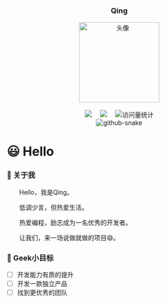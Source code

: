 
<div align="center">

  <h3>Qing</h3>
  <picture>
    <img src="https://cdn.jsdelivr.net/gh/QingYiXiaoYao/QingYiXiaoYao/assets/images/avatar.jpg" height="180" alt="头像" />
  </picture>

  <div>&nbsp;</div>

  <!-- 个人信息 -->
  <div>
    <a href="https://www.laughtale.club/"><img src="https://img.shields.io/badge/Blog-博客-blue" /></a>&emsp;
    <a href="https://laughtale.club"><img src="https://img.shields.io/badge/Website-网站-blue" /></a>&emsp;
    <!-- 访问量统计徽标 -->
    <img src="https://komarev.com/ghpvc/?username=QingYiXiaoYao&label=View&color=41c463" alt="访问量统计" />
  </div>
    <!-- 贪吃蛇贡献图 -->
  <picture>
    <source media="(prefers-color-scheme: dark)" srcset="https://cdn.jsdelivr.net/gh/QingYiXiaoYao/QingYiXiaoYao/profile-snake-contrib/github-contribution-grid-snake-dark.svg" />
    <source media="(prefers-color-scheme: light)" srcset="https://cdn.jsdelivr.net/gh/QingYiXiaoYao/QingYiXiaoYao/profile-snake-contrib/github-contribution-grid-snake.svg" />
    <img alt="github-snake" src="https://cdn.jsdelivr.net/gh/QingYiXiaoYao/QingYiXiaoYao/profile-snake-contrib/github-contribution-grid-snake-dark.svg" />
  </picture>
</div>

# 😃 Hello

### 👊 关于我

<p>&emsp;&emsp;Hello，我是Qing。</p>
<p>&emsp;&emsp;低调少言，但热爱生活。</p>
<p>&emsp;&emsp;热爱编程，励志成为一名优秀的开发者。</p>
<p>&emsp;&emsp;让我们，来一场说做就做的项目😄。</p>

<!-- ### 🌟 最近关心

<p>&emsp;&emsp;探索 AI 的世界，程序员还能干什么。</p>
<p>&emsp;&emsp;探索去中心化的世界，积极拥抱新事物。</p> -->

### 👀 Geek小目标
  - [ ] 开发能力有质的提升
  - [ ] 开发一款独立产品
  - [ ] 找到更优秀的团队
